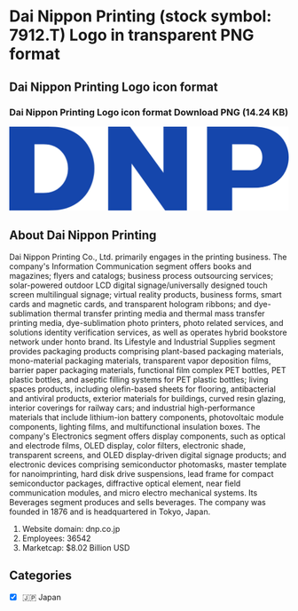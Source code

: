 # Dai Nippon Printing (stock symbol: 7912.T) Logo in transparent PNG format

## Dai Nippon Printing Logo icon format

### Dai Nippon Printing Logo icon format Download PNG (14.24 KB)

![Dai Nippon Printing Logo icon format Download PNG (14.24 KB)](/img/orig/7912.T-88ee7b96.png)

## About Dai Nippon Printing

Dai Nippon Printing Co., Ltd. primarily engages in the printing business. The company's Information Communication segment offers books and magazines; flyers and catalogs; business process outsourcing services; solar-powered outdoor LCD digital signage/universally designed touch screen multilingual signage; virtual reality products, business forms, smart cards and magnetic cards, and transparent hologram ribbons; and dye-sublimation thermal transfer printing media and thermal mass transfer printing media, dye-sublimation photo printers, photo related services, and solutions identity verification services, as well as operates hybrid bookstore network under honto brand. Its Lifestyle and Industrial Supplies segment provides packaging products comprising plant-based packaging materials, mono-material packaging materials, transparent vapor deposition films, barrier paper packaging materials, functional film complex PET bottles, PET plastic bottles, and aseptic filling systems for PET plastic bottles; living spaces products, including olefin-based sheets for flooring, antibacterial and antiviral products, exterior materials for buildings, curved resin glazing, interior coverings for railway cars; and industrial high-performance materials that include lithium-ion battery components, photovoltaic module components, lighting films, and multifunctional insulation boxes. The company's Electronics segment offers display components, such as optical and electrode films, OLED display, color filters, electronic shade, transparent screens, and OLED display-driven digital signage products; and electronic devices comprising semiconductor photomasks, master template for nanoimprinting, hard disk drive suspensions, lead frame for compact semiconductor packages, diffractive optical element, near field communication modules, and micro electro mechanical systems. Its Beverages segment produces and sells beverages. The company was founded in 1876 and is headquartered in Tokyo, Japan.

1. Website domain: dnp.co.jp
2. Employees: 36542
3. Marketcap: $8.02 Billion USD


## Categories
- [x] 🇯🇵 Japan
